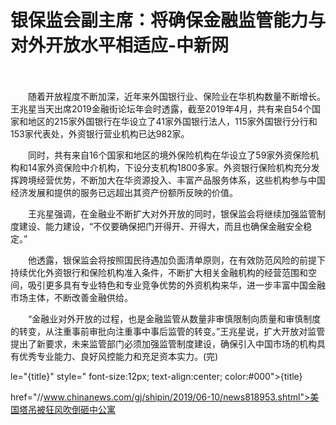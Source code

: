 # 银保监会副主席：将确保金融监管能力与对外开放水平相适应-中新网

　　

　　随着开放程度不断加深，近年来外国银行业、保险业在华机构数量不断增长。王兆星当天出席2019金融街论坛年会时透露，截至2019年4月，共有来自54个国家和地区的215家外国银行在华设立了41家外国银行法人，115家外国银行分行和153家代表处，外资银行营业机构已达982家。

　　同时，共有来自16个国家和地区的境外保险机构在华设立了59家外资保险机构和14家外资保险中介机构，下设分支机构1800多家。外资银行保险机构充分发挥跨境经营优势，不断加大在华资源投入、丰富产品服务体系，这些机构参与中国经济发展和提供的服务已远超出其资产份额所反映的价值。

　　王兆星强调，在金融业不断扩大对外开放的同时，银保监会将继续加强监管制度建设、能力建设，“不仅要确保把门开得开、开得大，而且也确保金融安全稳定。”

　　他透露，银保监会将按照国民待遇加负面清单原则，在有效防范风险的前提下持续优化外资银行和保险机构准入条件，不断扩大相关金融机构的经营范围和空间，吸引更多具有专业特色和专业竞争优势的外资机构来华，进一步丰富中国金融市场主体，不断改善金融供给。

　　“金融业对外开放的过程，也是金融监管从数量非审慎限制向质量和审慎制度的转变，从注重事前审批向注重事中事后监管的转变。”王兆星说，扩大开放对监管提出了新要求，未来监管部门必须加强监管制度建设，确保引入中国市场的机构具有优秀专业能力、良好风控能力和充足资本实力。(完)

le="{title}" style=" font-size:12px; text-align:center; color:#000">{title}

href="//www.chinanews.com/gj/shipin/2019/06-10/news818953.shtml">美国塔吊被狂风吹倒砸中公寓

